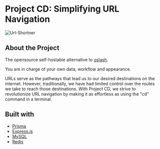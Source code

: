 # Project CD: Simplifying URL Navigation

![Url-Shortner](https://dev-to-uploads.s3.amazonaws.com/uploads/articles/vseaj2mpoktp4rd0b7xm.png)

## About the Project

The opensource self-hostable alternative to [oslash](oslash.com).

You are in charge of your own data, workflow and appearance.

URLs serve as the pathways that lead us to our desired destinations on the internet. However, traditionally, we have had limited control over the routes we take to reach those destinations. With Project CD, we strive to revolutionize URL navigation by making it as effortless as using the "cd" command in a terminal.

## Built with 

- [Prisma](prisma.io)
- [Express.js](https://expressjs.com/)
- [MySQL](https://www.mysql.com/)
- [Redis](https://redis.io/)

